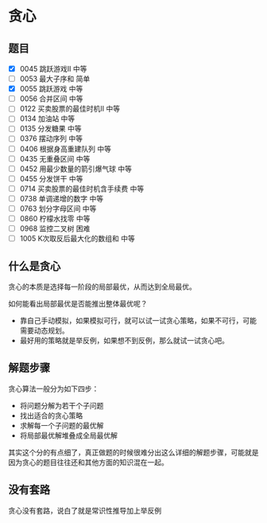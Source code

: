 # 贪心

## 题目

- [x] 0045 跳跃游戏II 中等
- [ ] 0053 最大子序和 简单
- [x] 0055 跳跃游戏 中等
- [ ] 0056 合并区间 中等
- [ ] 0122 买卖股票的最佳时机II 中等
- [ ] 0134 加油站 中等
- [ ] 0135 分发糖果 中等
- [ ] 0376 摆动序列 中等
- [ ] 0406 根据身高重建队列 中等
- [ ] 0435 无重叠区间 中等
- [ ] 0452 用最少数量的箭引爆气球 中等
- [ ] 0455 分发饼干 中等
- [ ] 0714 买卖股票的最佳时机含手续费 中等
- [ ] 0738 单调递增的数字 中等
- [ ] 0763 划分字母区间 中等
- [ ] 0860 柠檬水找零 中等
- [ ] 0968 监控二叉树 困难
- [ ] 1005 K次取反后最大化的数组和 中等

## 什么是贪心

贪心的本质是选择每一阶段的局部最优，从而达到全局最优。

如何能看出局部最优是否能推出整体最优呢？

- 靠自己手动模拟，如果模拟可行，就可以试一试贪心策略，如果不可行，可能需要动态规划。
- 最好用的策略就是举反例，如果想不到反例，那么就试一试贪心吧。

## 解题步骤

贪心算法一般分为如下四步：

- 将问题分解为若干个子问题
- 找出适合的贪心策略
- 求解每一个子问题的最优解
- 将局部最优解堆叠成全局最优解

其实这个分的有点细了，真正做题的时候很难分出这么详细的解题步骤，可能就是因为贪心的题目往往还和其他方面的知识混在一起。

## 没有套路

贪心没有套路，说白了就是常识性推导加上举反例
